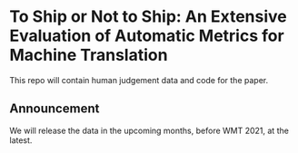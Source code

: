 # To Ship or Not to Ship: An Extensive Evaluation of Automatic Metrics for Machine Translation

This repo will contain human judgement data and code for the paper.

## Announcement

We will release the data in the upcoming months, before WMT 2021, at the latest.

